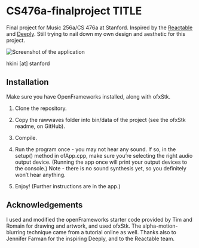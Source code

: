 # CS476a-finalproject TITLE

Final project for Music 256a/CS 476a at Stanford. Inspired by the [Reactable](http://reactable.com) and [Deeply](https://ccrma.stanford.edu/~jfarman/256a/final.html). Still trying to nail down my own design and aesthetic for this project.

![Screenshot of the application](milestone1-screenshot.jpg)

hkini [at] stanford

## Installation
Make sure you have OpenFrameworks installed, along with ofxStk.

1. Clone the repository.

2. Copy the rawwaves folder into bin/data of the project (see the ofxStk readme, on GitHub).

3. Compile.

4. Run the program once - you may not hear any sound. If so, in the setup() method in ofApp.cpp, make sure you’re selecting the right audio output device. (Running the app once will print your output devices to the console.) Note - there is no sound synthesis yet, so you definitely won’t hear anything.

5. Enjoy! (Further instructions are in the app.)

## Acknowledgements

I used and modified the openFrameworks starter code provided by Tim and Romain for drawing and artwork, and used ofxStk. The alpha-motion-blurring technique came from a tutorial online as well. Thanks also to Jennifer Farman for the inspiring Deeply, and to the Reactable team.


